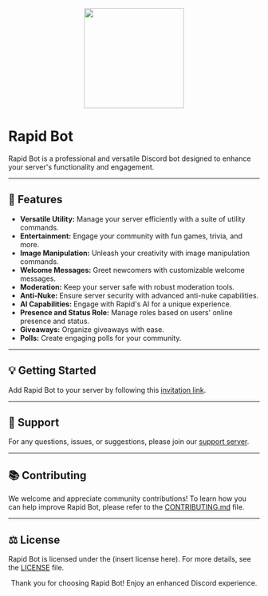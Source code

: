 <div align="center">
  <img src="https://cdn.discordapp.com/attachments/1129025700612018287/1171835435308302476/resist-dark_2.png?ex=655e1fcb&is=654baacb&hm=9ad7760a89a5ea04e2b5b7e63da92c73d37e6cbbe9fb3770e49d270ae92632ad&" width="200" height="200">
</div>

# Rapid Bot

Rapid Bot is a professional and versatile Discord bot designed to enhance your server's functionality and engagement.

---

## 🚀 Features

- **Versatile Utility:** Manage your server efficiently with a suite of utility commands.
- **Entertainment:** Engage your community with fun games, trivia, and more.
- **Image Manipulation:** Unleash your creativity with image manipulation commands.
- **Welcome Messages:** Greet newcomers with customizable welcome messages.
- **Moderation:** Keep your server safe with robust moderation tools.
- **Anti-Nuke:** Ensure server security with advanced anti-nuke capabilities.
- **AI Capabilities:** Engage with Rapid's AI for a unique experience.
- **Presence and Status Role:** Manage roles based on users' online presence and status.
- **Giveaways:** Organize giveaways with ease.
- **Polls:** Create engaging polls for your community.

---

## 💡 Getting Started

Add Rapid Bot to your server by following this [invitation link](https://dsc.gg/iresist). 

---

## 📢 Support

For any questions, issues, or suggestions, please join our [support server](https://discord.gg/9qC6gSPj88).

---

## 📚 Contributing

We welcome and appreciate community contributions! To learn how you can help improve Rapid Bot, please refer to the [CONTRIBUTING.md](./CONTRIBUTING.md) file.

---

## ⚖️ License

Rapid Bot is licensed under the (insert license here). For more details, see the [LICENSE](./LICENSE) file.

<div align="center">
Thank you for choosing Rapid Bot! Enjoy an enhanced Discord experience.
</div>
